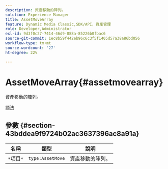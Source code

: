```yaml
---
description: 資產移動的陣列。
solution: Experience Manager
title: AssetMoveArray
feature: Dynamic Media Classic,SDK/API，資產管理
role: Developer,Administrator
exl-id: 9d3f0c27-7414-46d9-888a-85226b0fbac6
source-git-commit: 1ec8b59f442eb96c6c3f5f1405d57a38a86bd056
workflow-type: tm+mt
source-wordcount: '27'
ht-degree: 22%

---
```


# AssetMoveArray{#assetmovearray}

資產移動的陣列。

語法

## 參數 {#section-43bddea9f9724b02ac3637396ac8a91a}

| 名稱 | 類型 | 說明 |
|---|---|---|
| `*`項目`*` | `type:AssetMove` | 資產移動的陣列。 |
